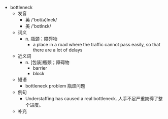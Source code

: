 - bottleneck
  - 发音
    - 英 /'bɒt(ə)lnek/
    - 美 /'bɑtlnɛk/
  - 词义
    - n. 瓶颈；障碍物
      - a place in a road where the traffic cannot pass easily, so that there are a lot of delays
  - 近义词
    - n. [包装]瓶颈；障碍物
      - barrier
      - block
  - 短语
    - bottleneck problem 瓶颈问题
  - 例句
    - Understaffing has caused a real bottleneck. 人手不足严重妨碍了整个进度。
  - 补充